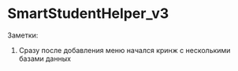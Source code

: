 # SmartStudentHelper_v3

Заметки:
1) Сразу после добавления меню начался кринж с несколькими базами данных
